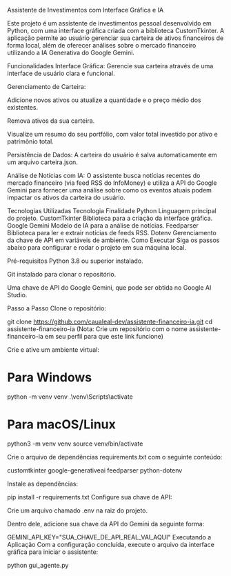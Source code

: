 Assistente de Investimentos com Interface Gráfica e IA

Este projeto é um assistente de investimentos pessoal desenvolvido em Python, com uma interface gráfica criada com a biblioteca CustomTkinter. A aplicação permite ao usuário gerenciar sua carteira de ativos financeiros de forma local, além de oferecer análises sobre o mercado financeiro utilizando a IA Generativa do Google Gemini.

Funcionalidades
Interface Gráfica: Gerencie sua carteira através de uma interface de usuário clara e funcional.

Gerenciamento de Carteira:

Adicione novos ativos ou atualize a quantidade e o preço médio dos existentes.

Remova ativos da sua carteira.

Visualize um resumo do seu portfólio, com valor total investido por ativo e patrimônio total.

Persistência de Dados: A carteira do usuário é salva automaticamente em um arquivo carteira.json.

Análise de Notícias com IA: O assistente busca notícias recentes do mercado financeiro (via feed RSS do InfoMoney) e utiliza a API do Google Gemini para fornecer uma análise sobre como os eventos atuais podem impactar os ativos da carteira do usuário.

Tecnologias Utilizadas
Tecnologia	Finalidade
Python	Linguagem principal do projeto.
CustomTkinter	Biblioteca para a criação da interface gráfica.
Google Gemini	Modelo de IA para a análise de notícias.
Feedparser	Biblioteca para ler e extrair notícias de feeds RSS.
Dotenv	Gerenciamento da chave de API em variáveis de ambiente.
Como Executar
Siga os passos abaixo para configurar e rodar o projeto em sua máquina local.

Pré-requisitos
Python 3.8 ou superior instalado.

Git instalado para clonar o repositório.

Uma chave de API do Google Gemini, que pode ser obtida no Google AI Studio.

Passo a Passo
Clone o repositório:

git clone https://github.com/caualeal-dev/assistente-financeiro-ia.git
cd assistente-financeiro-ia
(Nota: Crie um repositório com o nome assistente-financeiro-ia em seu perfil para que este link funcione)

Crie e ative um ambiente virtual:

# Para Windows
python -m venv venv
.\venv\Scripts\activate

# Para macOS/Linux
python3 -m venv venv
source venv/bin/activate

Crie o arquivo de dependências requirements.txt com o seguinte conteúdo:

customtkinter
google-generativeai
feedparser
python-dotenv

Instale as dependências:

pip install -r requirements.txt
Configure sua chave de API:

Crie um arquivo chamado .env na raiz do projeto.

Dentro dele, adicione sua chave da API do Gemini da seguinte forma:

GEMINI_API_KEY="SUA_CHAVE_DE_API_REAL_VAI_AQUI"
Executando a Aplicação
Com a configuração concluída, execute o arquivo da interface gráfica para iniciar o assistente:

python gui_agente.py
